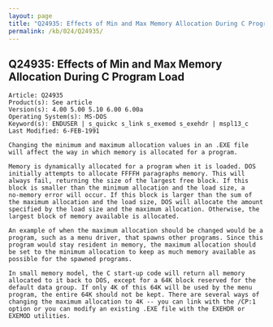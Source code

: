 ```yaml
---
layout: page
title: "Q24935: Effects of Min and Max Memory Allocation During C Program Load"
permalink: /kb/024/Q24935/
---
```


## Q24935: Effects of Min and Max Memory Allocation During C Program Load

	Article: Q24935
	Product(s): See article
	Version(s): 4.00 5.00 5.10 6.00 6.00a
	Operating System(s): MS-DOS
	Keyword(s): ENDUSER | s_quickc s_link s_exemod s_exehdr | mspl13_c
	Last Modified: 6-FEB-1991
	
	Changing the minimum and maximum allocation values in an .EXE file
	will affect the way in which memory is allocated for a program.
	
	Memory is dynamically allocated for a program when it is loaded. DOS
	initially attempts to allocate FFFFH paragraphs memory. This will
	always fail, returning the size of the largest free block. If this
	block is smaller than the minimum allocation and the load size, a
	no-memory error will occur. If this block is larger than the sum of
	the maximum allocation and the load size, DOS will allocate the amount
	specified by the load size and the maximum allocation. Otherwise, the
	largest block of memory available is allocated.
	
	An example of when the maximum allocation should be changed would be a
	program, such as a menu driver, that spawns other programs. Since this
	program would stay resident in memory, the maximum allocation should
	be set to the minimum allocation to keep as much memory available as
	possible for the spawned programs.
	
	In small memory model, the C start-up code will return all memory
	allocated to it back to DOS, except for a 64K block reserved for the
	default data group. If only 4K of this 64K will be used by the menu
	program, the entire 64K should not be kept. There are several ways of
	changing the maximum allocation to 4K -- you can link with the /CP:1
	option or you can modify an existing .EXE file with the EXEHDR or
	EXEMOD utilities.
